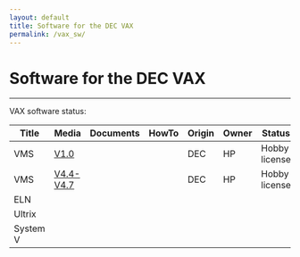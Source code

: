 ```yaml
---
layout: default
title: Software for the DEC VAX
permalink: /vax_sw/
---
```

# Software for the DEC VAX

---

VAX software status:

Title|Media|Documents|HowTo|Origin|Owner|Status
-----|-----|---------|-----|------|-----|------
VMS|[V1.0](https://drive.google.com/drive/folders/1Pon-KHWM2oq0iZx2mtfeR2N1hi-KJsXu)|||DEC|HP|Hobby license
VMS|[V4.4-V4.7](https://www.dropbox.com/sh/jo34j07avco3dtt/AAAjA2ftGt9Sl7mPS9zXOqDEa?dl=0)|||DEC|HP|Hobby license
ELN||||||
Ultrix||||||
System V||||||

